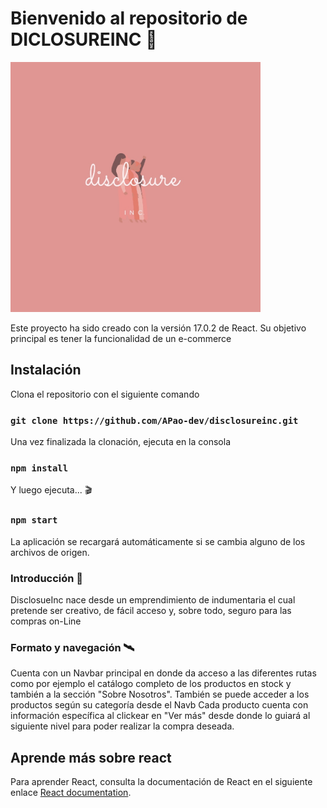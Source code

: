 
# Bienvenido al repositorio de DICLOSUREINC 💫

<img src="src/assets/img/disclosure.jpeg" width="400">


Este proyecto ha sido creado con la versión 17.0.2 de React. 
Su objetivo  principal es tener la funcionalidad de un e-commerce 

## Instalación

Clona el repositorio con el siguiente comando

### `git clone https://github.com/APao-dev/disclosureinc.git`

Una vez finalizada la clonación, ejecuta en la consola

### `npm install`

Y luego ejecuta... 🎬

### `npm start`

La aplicación se recargará automáticamente si se cambia alguno de los archivos de origen.

### Introducción 📌

DisclosueInc nace desde un emprendimiento de indumentaria el cual pretende ser creativo, 
de fácil acceso y, sobre todo, seguro para las compras on-Line 

### Formato y navegación 🛰

Cuenta con un Navbar principal en donde da acceso a las diferentes rutas 
como por ejemplo el catálogo completo de los productos en stock y también a la sección "Sobre Nosotros". 
También se puede acceder a los productos según su categoría desde el Navb 
Cada producto cuenta con información específica al clickear en "Ver más" desde donde lo guiará al siguiente nivel para poder realizar la compra deseada.


## Aprende más sobre react

Para aprender React, consulta la documentación de React en el siguiente enlace [React documentation](https://reactjs.org/).

